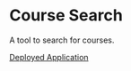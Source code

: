 # Course Search

A tool to search for courses.

[Deployed Application](https://cpsc4430-course-search.netlify.app)
